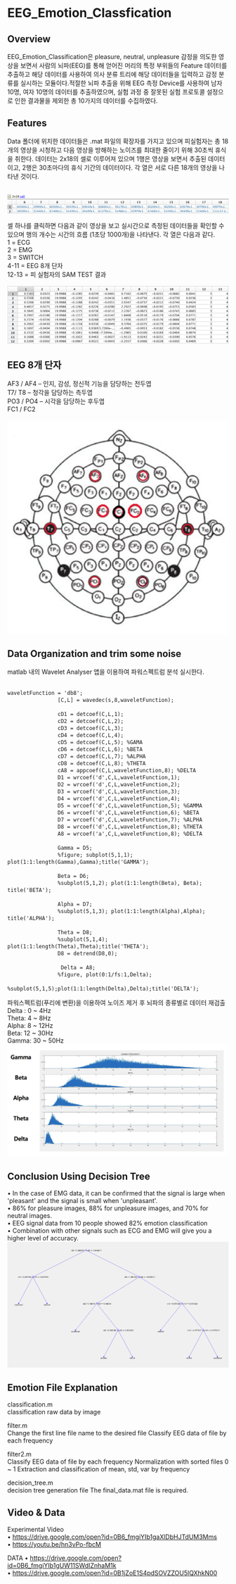 # EEG_Emotion_Classfication

## Overview
EEG_Emotion_Classification은 pleasure, neutral, unpleasure 감정을 의도한 영상을 보면서 사람의 뇌파(EEG)를 통해 얻어진 머리의 특정 부위들의 Feature 데이터를 추출하고 해당 데이터를 사용하여 의사 분류 트리에 해당 데이터들을 입력하고 감정 분류를 실시하는 모듈이다.적절한 뇌파 추출을 위해 EEG 측정 Device를 사용하여 남자 10명, 여자 10명의 데이터를 추출하였으며, 실험 과정 중 잘못된 실험 프로토콜 설정으로 인한 결과물을 제외한 총 10가지의 데이터를 수집하였다.

## Features
Data 폴더에 위치한 데이터들은 .mat 파일의 확장자를 가지고 있으며 피실험자는 총 18개의 영상을 시청하고 다음 영상을 방해하는 노이즈를 최대한 줄이기 위해 30초씩 휴식을 취한다. 데이터는 2x18의 셀로 이루어져 있으며 1행은 영상을 보면서 추출된 데이터이고, 2행은 30초마다의 휴식 기간의 데이터이다. 각 열은 서로 다른 18개의 영상을 나타낸 것이다.

<br/><img src="IMAGE/CELL.png"/>

셀 하나를 클릭하면 다음과 같이 영상을 보고 실시간으로 측정된 데이터들을 확인할 수 있으며 행의 개수는 시간의 흐름 (1초당 1000개)을 나타낸다.
각 열은 다음과 같다.
<br/> 1 = ECG <br/>
2 = EMG <br/>
3 = SWITCH <br/>
4-11 = EEG 8개 단자 <br/>
12-13 = 피 실험자의 SAM TEST 결과 <br/>
<br/><img src="IMAGE/DATA.png"/>

## EEG 8개 단자
AF3 / AF4 – 인지, 감성, 정신적 기능을 담당하는 전두엽<br/>
T7/ T8 – 청각을 담당하는 측두엽<br/>
PO3 / PO4 – 시각을 담당하는 후두엽<br/>
FC1 / FC2 <br/>
<br/><img src="IMAGE/EEG_8.png"/>

## Data Organization and trim some noise
matlab 내의 Wavelet Analyser 앱을 이용하여 파워스펙트럼 분석 실시한다.
<pre><code>
waveletFunction = 'db8';
                [C,L] = wavedec(s,8,waveletFunction);
       
                cD1 = detcoef(C,L,1);
                cD2 = detcoef(C,L,2);
                cD3 = detcoef(C,L,3);
                cD4 = detcoef(C,L,4);
                cD5 = detcoef(C,L,5); %GAMA
                cD6 = detcoef(C,L,6); %BETA
                cD7 = detcoef(C,L,7); %ALPHA
                cD8 = detcoef(C,L,8); %THETA
                cA8 = appcoef(C,L,waveletFunction,8); %DELTA
                D1 = wrcoef('d',C,L,waveletFunction,1);
                D2 = wrcoef('d',C,L,waveletFunction,2);
                D3 = wrcoef('d',C,L,waveletFunction,3);
                D4 = wrcoef('d',C,L,waveletFunction,4);
                D5 = wrcoef('d',C,L,waveletFunction,5); %GAMMA
                D6 = wrcoef('d',C,L,waveletFunction,6); %BETA
                D7 = wrcoef('d',C,L,waveletFunction,7); %ALPHA
                D8 = wrcoef('d',C,L,waveletFunction,8); %THETA
                A8 = wrcoef('a',C,L,waveletFunction,8); %DELTA
                
                Gamma = D5;
                %figure; subplot(5,1,1); plot(1:1:length(Gamma),Gamma);title('GAMMA');
               
                Beta = D6;
                %subplot(5,1,2); plot(1:1:length(Beta), Beta); title('BETA');
                
                Alpha = D7;
                %subplot(5,1,3); plot(1:1:length(Alpha),Alpha); title('ALPHA'); 
                
                Theta = D8;
                %subplot(5,1,4); plot(1:1:length(Theta),Theta);title('THETA');
                D8 = detrend(D8,0);
                
                 Delta = A8;
                %figure, plot(0:1/fs:1,Delta);
                %subplot(5,1,5);plot(1:1:length(Delta),Delta);title('DELTA');
</code></pre>

파워스펙트럼(푸리에 변환)을 이용하여 노이즈 제거 후 뇌파의 종류별로 데이터 재검출</br>
Delta : 0 ~ 4Hz</br>
Theta: 4 ~ 8Hz</br>
Alpha: 8 ~ 12Hz</br>
Beta: 12 ~ 30Hz</br>
Gamma: 30 ~ 50Hz</br>
<img src="IMAGE/POWER_SPECTRUM.png"/>

## Conclusion Using Decision Tree
•  In the case of EMG data, it can be confirmed that the signal is large when 'pleasant' and the signal is small when 'unpleasant'.</br>
• 86% for pleasure images, 88% for unpleasure images, and 70% for neutral images.</br>
• EEG signal data from 10 people showed 82% emotion classification</br>
• Combination with other signals such as ECG and EMG will give you a higher level of accuracy.</br>
<img src="IMAGE/Decision_Tree.png"/>


## Emotion File Explanation
classification.m<br/>
classification raw data by image

filter.m<br/>
Change the first line file name to the desired file
Classify EEG data of file by each frequency

filter2.m<br/>
Classify EEG data of file by each frequency
Normalization with sorted files 0 ~ 1
Extraction and classification of mean, std, var by frequency

decision_tree.m<br/>
decision tree generation file
The final_data.mat file is required.


## Video & Data 

Experimental Video<br/>
•  https://drive.google.com/open?id=0B6_fmgiYIb1gaXlDbHJTdUM3Mms<br/>
•  https://youtu.be/hn3vPo-fbcM<br/>


DATA
• https://drive.google.com/open?id=0B6_fmgiYIb1gUW11SWdIZnhaM1k<br/>
• https://drive.google.com/open?id=0B1jZoE1S4pdSOVZZOU5lQXhkN00<br/>






